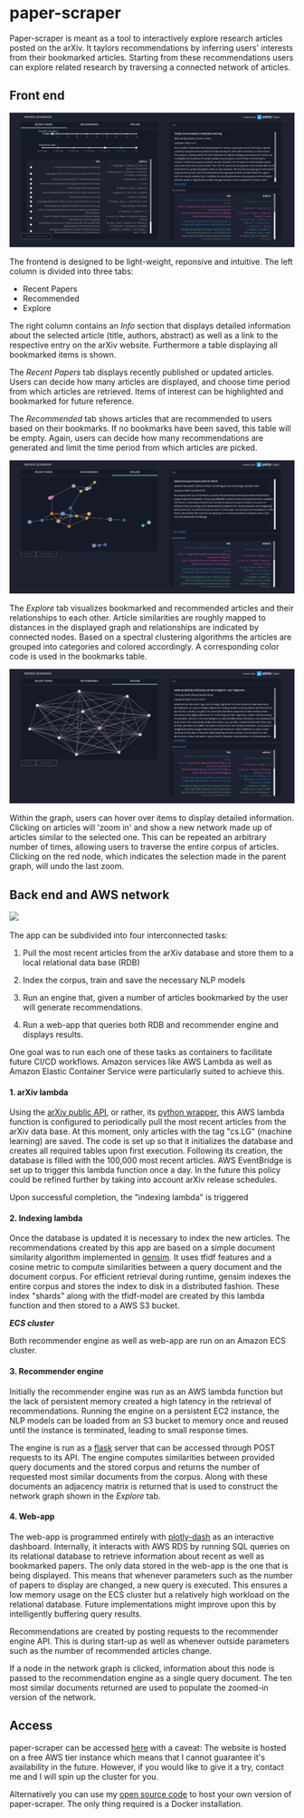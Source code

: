 # paper-scraper

Paper-scraper is meant as a tool to interactively explore research articles posted on the arXiv. It taylors recommendations by inferring users' interests from their bookmarked articles. Starting from these recommendations users can explore related research by traversing a connected network of articles.

## Front end



![](img/1.png)

The frontend is designed to be light-weight, reponsive and intuitive. 
The left column is divided into three tabs: 
- Recent Papers 
- Recommended 
- Explore

The right column contains an *Info* section that displays detailed information about the selected article (title, authors, abstract) as well as a link to the respective entry on the arXiv website. Furthermore a table displaying all bookmarked items is shown.

The *Recent Papers* tab displays recently published or updated articles. Users can decide how many articles are displayed, and choose time period from which articles are retrieved. Items of interest can be highlighted and bookmarked for future reference.

The *Recommended* tab shows articles that are recommended to users based on their bookmarks. If no bookmarks have been saved, this table will be empty. Again, users can decide how many recommendations are generated and limit the time period from which articles are picked.

![](img/2.png)

The *Explore* tab visualizes bookmarked and recommended articles and their relationships to each other. Article similarities are roughly mapped to distances in the displayed graph and relationships are indicated by connected nodes. Based on a spectral clustering algorithms the articles are grouped into categories and colored accordingly. A corresponding color code is used in the bookmarks table. 

![](img/3.png)

Within the graph, users can hover over items to display detailed information. Clicking on articles will 'zoom in' and show a new network made up of articles similar to the selected one. This can be repeated an arbitrary number of times, allowing users to traverse the entire corpus of articles. Clicking on the red node, which indicates the selection made in the parent graph, will undo the last zoom.


## Back end and AWS network

![](img/aws_net.png)

The app can be subdivided into four interconnected tasks:

1. Pull the most recent articles from the arXiv database and store them to a local relational data base (RDB)

2. Index the corpus, train and save the necessary NLP models

3. Run an engine that, given a number of articles bookmarked by the user will generate recommendations.

4. Run a web-app that queries both RDB and recommender engine and displays results.

One goal was to run each one of these tasks as containers to facilitate future CI/CD workflows. Amazon services like AWS Lambda as well as Amazon Elastic Container Service were particularly suited to achieve this.


#### 1. arXiv lambda 

Using the [arXiv public API](https://arxiv.org/help/api/basics), or rather, its [python wrapper](https://pypi.org/project/arxiv/), this AWS lambda function is configured to periodically pull the most recent articles from the arXiv data base. At this moment, only articles with the tag "cs.LG" (machine learning) are saved. The code is set up so that it initializes the database and creates all required tables upon first execution. Following its creation, the database is filled with the 100,000 most recent articles. AWS EventBridge is set up to trigger this lambda function once a day. In the future this policy could be refined further by taking into account arXiv release schedules. 

Upon successful completion, the "indexing lambda" is triggered

#### 2. Indexing lambda

Once the database is updated it is necessary to index the new articles. The recommendations created by this app are based on a simple document similarity algorithm implemented in [gensim](https://radimrehurek.com/gensim/). It uses tfidf features and a cosine metric to compute similarities between a query document and the document corpus. For efficient retrieval during runtime, gensim indexes the entire corpus and stores the index to disk in a distributed fashion. These index "shards" along with the tfidf-model are created by this lambda function and then stored to a AWS S3 bucket.  

***ECS cluster***

Both recommender engine as well as web-app are run on an Amazon ECS cluster. 

#### 3. Recommender engine

Initially the recommender engine was run as an AWS lambda function but the lack of persistent memory created a high latency in the retrieval of recommendations. Running the engine on a persistent EC2 instance, the NLP models can be loaded from an S3 bucket to memory once and reused until the instance is terminated, leading to small response times. 

The engine is run as a [flask](https://flask.palletsprojects.com/en/1.1.x/) server that can be accessed through POST requests to its API. The engine computes similarities between provided query documents and the stored corpus and returns the number of requested most similar documents from the corpus. Along with these documents an adjacency matrix is returned that is used to construct the network graph shown in the *Explore* tab.

#### 4. Web-app

The web-app is programmed entirely with [plotly-dash](https://plotly.com/dash/) as an interactive dashboard. Internally, it interacts with AWS RDS by running SQL queries on its relational database to retrieve information about recent as well as bookmarked papers. The only data stored in the web-app is the one that is being displayed. This means that whenever parameters such as the number of papers to display are changed, a new query is executed. This ensures a low memory usage on the ECS cluster but a relatively high workload on the relational database. Future implementations might improve upon this by intelligently buffering query results. 

Recommendations are created by posting requests to the
recommender engine API. This is during start-up as well as whenever outside parameters such as the number of recommended  articles change. 

If a node in the network graph is clicked, information about this node is passed to the recommendation engine as a single query document. The ten most similar documents returned are used to populate the zoomed-in version of the network.

## Access

paper-scraper can be accessed [here](https://tinyurl.com/y4ko4ka) with a caveat: The website is hosted on a free AWS tier instance which means that I cannot guarantee it's availability in the future. However, if you would like to give it a try, contact me and I will spin up the cluster for you.

Alternatively you can use my [open source code](https://github.com/semodi/arxiv_app) to host your own version of paper-scraper. The only thing required is a Docker installation.
